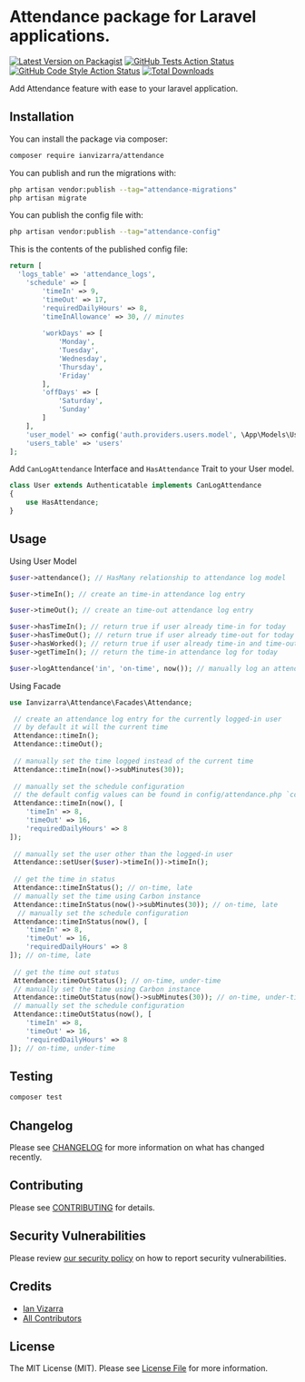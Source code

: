 # Attendance package for Laravel applications.

[![Latest Version on Packagist](https://img.shields.io/packagist/v/ianvizarra/attendance.svg?style=flat-square)](https://packagist.org/packages/ianvizarra/attendance)
[![GitHub Tests Action Status](https://img.shields.io/github/workflow/status/ianvizarra/attendance/run-tests?label=tests)](https://github.com/ianvizarra/attendance/actions?query=workflow%3Arun-tests+branch%3Amain)
[![GitHub Code Style Action Status](https://img.shields.io/github/workflow/status/ianvizarra/attendance/Fix%20PHP%20code%20style%20issues?label=code%20style)](https://github.com/ianvizarra/attendance/actions?query=workflow%3A"Fix+PHP+code+style+issues"+branch%3Amain)
[![Total Downloads](https://img.shields.io/packagist/dt/ianvizarra/attendance.svg?style=flat-square)](https://packagist.org/packages/ianvizarra/attendance)

Add Attendance feature with ease to your laravel application.

## Installation

You can install the package via composer:

```bash
composer require ianvizarra/attendance
```

You can publish and run the migrations with:

```bash
php artisan vendor:publish --tag="attendance-migrations"
php artisan migrate
```

You can publish the config file with:

```bash
php artisan vendor:publish --tag="attendance-config"
```

This is the contents of the published config file:

```php
return [
  'logs_table' => 'attendance_logs',
    'schedule' => [
        'timeIn' => 9,
        'timeOut' => 17,
        'requiredDailyHours' => 8,
        'timeInAllowance' => 30, // minutes
        
        'workDays' => [
            'Monday',
            'Tuesday',
            'Wednesday',
            'Thursday',
            'Friday'
        ],
        'offDays' => [
            'Saturday',
            'Sunday'
        ]
    ],
    'user_model' => config('auth.providers.users.model', \App\Models\User::class),
    'users_table' => 'users'
];
```

Add `CanLogAttendance` Interface and `HasAttendance` Trait to your User model.

```php
class User extends Authenticatable implements CanLogAttendance
{
    use HasAttendance;
}
```

## Usage

Using User Model
```php
$user->attendance(); // HasMany relationship to attendance log model

$user->timeIn(); // create an time-in attendance log entry

$user->timeOut(); // create an time-out attendance log entry

$user->hasTimeIn(); // return true if user already time-in for today
$user->hasTimeOut(); // return true if user already time-out for today
$user->hasWorked(); // return true if user already time-in and time-out for today
$user->getTimeIn(); // return the time-in attendance log for today

$user->logAttendance('in', 'on-time', now()); // manually log an attendance by type, status and time
```

Using Facade
```php
use Ianvizarra\Attendance\Facades\Attendance;

 // create an attendance log entry for the currently logged-in user
 // by default it will the current time
 Attendance::timeIn(); 
 Attendance::timeOut();
 
 // manually set the time logged instead of the current time
 Attendance::timeIn(now()->subMinutes(30));
 
 // manually set the schedule configuration
 // the default config values can be found in config/attendance.php `config('attendance.schedule.hours')`
 Attendance::timeIn(now(), [
    'timeIn' => 8,
    'timeOut' => 16,
    'requiredDailyHours' => 8
]);
 
 // manually set the user other than the logged-in user
 Attendance::setUser($user)->timeIn())->timeIn();
 
 // get the time in status
 Attendance::timeInStatus(); // on-time, late
 // manually set the time using Carbon instance
 Attendance::timeInStatus(now()->subMinutes(30)); // on-time, late
  // manually set the schedule configuration
 Attendance::timeInStatus(now(), [
    'timeIn' => 8,
    'timeOut' => 16,
    'requiredDailyHours' => 8
]); // on-time, late
 
 // get the time out status
 Attendance::timeOutStatus(); // on-time, under-time
 // manually set the time using Carbon instance
 Attendance::timeOutStatus(now()->subMinutes(30)); // on-time, under-time
 // manually set the schedule configuration
 Attendance::timeOutStatus(now(), [
    'timeIn' => 8,
    'timeOut' => 16,
    'requiredDailyHours' => 8
]); // on-time, under-time
```

## Testing

```bash
composer test
```

## Changelog

Please see [CHANGELOG](CHANGELOG.md) for more information on what has changed recently.

## Contributing

Please see [CONTRIBUTING](CONTRIBUTING.md) for details.

## Security Vulnerabilities

Please review [our security policy](../../security/policy) on how to report security vulnerabilities.

## Credits

- [Ian Vizarra](https://github.com/ianvizarra)
- [All Contributors](../../contributors)

## License

The MIT License (MIT). Please see [License File](LICENSE.md) for more information.
